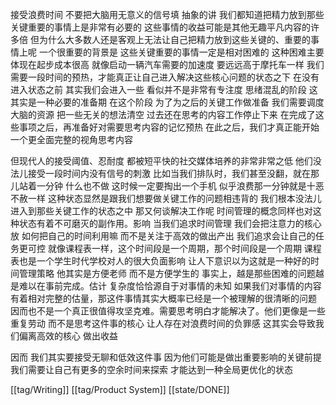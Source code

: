 接受浪费时间 不要把大脑用无意义的信号填
抽象的讲 我们都知道把精力放到那些关键重要的事情上是非常有必要的 这些事情的收益可能是其他无趣平凡内容的许多倍 但为什么大多数人还是客观上无法让自己把精力放到这些关键的、重要的事情上呢
一个很重要的背景是 这些关键重要的事情一定是相对困难的 这种困难主要体现在起步成本很高 就像启动一辆汽车需要的加速度 要远远高于摩托车一样 我们需要一段时间的预热，才能真正让自己进入解决这些核心问题的状态之下
在没有进入状态之前 其实我们会进入一些 看似并不是非常有专注度 思绪混乱的阶段 这其实是一种必要的准备期
在这个阶段 为了为之后的关键工作做准备 我们需要调度大脑的资源 把一些无关的想法清空 过去还在思考的内容工作停止下来 在完成了这些事项之后，再准备好对需要思考内容的记忆预热 在此之后，我们才真正能开始一个更全面完整的视角思考内容

但现代人的接受阈值、忍耐度 都被短平快的社交媒体培养的非常非常之低 他们没法儿接受一段时间内没有信号的刺激 比如当我们排队时，我们甚至没翻，就在那儿站着一分钟 什么也不做 这时候一定要掏出一个手机 似乎浪费那一分钟就是十恶不赦一样
这种状态显然是跟我们想要做关键工作的问题相违背的 我们根本没法儿进入到那些关键工作的状态之中 那又何谈解决工作呢
时间管理的概念同样也对这种状态有着不可磨灭的副作用。影响 当我们追求时间管理 我们会把注意力的核心放 如何把自己的时间利用嘛 而不是关注于高效的做出产出 我们追求会让自己的任务更可控 就像课程表一样，这个时间段是一个周期，那个时间段是一个周期 课程表也是一个学生时代学校对人的很大负面影响 让人下意识以为这就是一种好的时间管理策略 他其实是方便老师 而不是方便学生的
事实上，越是那些困难的问题越是难以在事前完成。估计 复杂度恰恰源自于对事情的未知 如果我们对事情的内容有着相对完整的估量，那这件事情其实大概率已经是一个被理解的很清晰的问题 因而也不是一个真正很值得攻坚克难。需要思考明白才能解决了。他们更像是一些重复劳动 而不是思考这件事的核心 让人存在对浪费时间的负罪感
这其实会导致我们偏离高效的核心 做出收益

因而 我们其实要接受无聊和低效这件事 因为他们可能是做出重要影响的关键前提 我们需要让自己有更多的空余时间来探索 才能达到一种全局更优化的状态

[[tag/Writing]] [[tag/Product System]] [[state/DONE]]